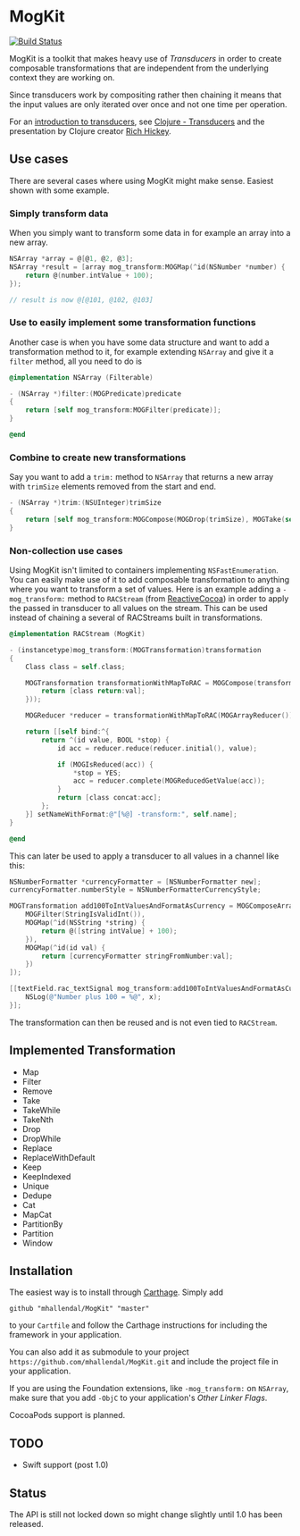 # MogKit
[![Build Status](https://travis-ci.org/mhallendal/MogKit.svg?branch=master)](https://travis-ci.org/mhallendal/MogKit)

MogKit is a toolkit that makes heavy use of _Transducers_ in order to create composable transformations that are independent from the underlying context they are working on.

Since transducers work by compositing rather then chaining it means that the input values are only iterated over once and not one time per operation.

For an [introduction to transducers](http://blog.cognitect.com/blog/2014/8/6/transducers-are-coming), see [Clojure - Transducers](http://clojure.org/transducers) and the presentation by Clojure creator [Rich Hickey](https://www.youtube.com/watch?v=6mTbuzafcII).

## Use cases
There are several cases where using MogKit might make sense. Easiest shown with some example.

### Simply transform data
When you simply want to transform some data in for example an array into a new array.

```objective-c
NSArray *array = @[@1, @2, @3];
NSArray *result = [array mog_transform:MOGMap(^id(NSNumber *number) {
    return @(number.intValue + 100);
});

// result is now @[@101, @102, @103]
```

### Use to easily implement some transformation functions
Another case is when you have some data structure and want to add a transformation method to it, for example extending `NSArray` and give it a `filter` method, all you need to do is

```objective-c
@implementation NSArray (Filterable)

- (NSArray *)filter:(MOGPredicate)predicate
{
    return [self mog_transform:MOGFilter(predicate)];
}

@end
```

### Combine to create new transformations
Say you want to add a `trim:` method to `NSArray` that returns a new array with `trimSize` elements removed from the start and end.
```objective-c
- (NSArray *)trim:(NSUInteger)trimSize 
{
    return [self mog_transform:MOGCompose(MOGDrop(trimSize), MOGTake(self.count - 2 * trimSize))];
}
```

### Non-collection use cases
Using MogKit isn't limited to containers implementing `NSFastEnumeration`. You can easily make use of it to add composable transformation to anything where you want to transform a set of values. Here is an example adding a `-mog_transform:` method to `RACStream` (from [ReactiveCocoa](https://github.com/ReactiveCocoa/ReactiveCocoa)) in order to apply the passed in transducer to all values on the stream. This can be used instead of chaining a several of RACStreams built in transformations.

```objective-c
@implementation RACStream (MogKit)

- (instancetype)mog_transform:(MOGTransformation)transformation
{
    Class class = self.class;

    MOGTransformation transformationWithMapToRAC = MOGCompose(transformation, MOGMap(^id(id val) {
        return [class return:val];
    }));

    MOGReducer *reducer = transformationWithMapToRAC(MOGArrayReducer());

    return [[self bind:^{
        return ^(id value, BOOL *stop) {
            id acc = reducer.reduce(reducer.initial(), value);

            if (MOGIsReduced(acc)) {
                *stop = YES;
                acc = reducer.complete(MOGReducedGetValue(acc));
            }
            return [class concat:acc];
        };
    }] setNameWithFormat:@"[%@] -transform:", self.name];
}

@end
```

This can later be used to apply a transducer to all values in a channel like this:

```objective-c
NSNumberFormatter *currencyFormatter = [NSNumberFormatter new];
currencyFormatter.numberStyle = NSNumberFormatterCurrencyStyle;

MOGTransformation add100ToIntValuesAndFormatAsCurrency = MOGComposeArray(@[
    MOGFilter(StringIsValidInt()),
    MOGMap(^id(NSString *string) {
        return @([string intValue] + 100);
    }),
    MOGMap(^id(id val) {
        return [currencyFormatter stringFromNumber:val];
    })
]);

[[textField.rac_textSignal mog_transform:add100ToIntValuesAndFormatAsCurrency] subscribeNext:^(id x) {
    NSLog(@"Number plus 100 = %@", x);
}];

```

The transformation can then be reused and is not even tied to `RACStream`.

## Implemented Transformation
- Map
- Filter
- Remove
- Take
- TakeWhile
- TakeNth
- Drop
- DropWhile
- Replace
- ReplaceWithDefault
- Keep
- KeepIndexed
- Unique
- Dedupe
- Cat
- MapCat
- PartitionBy
- Partition
- Window

## Installation
The easiest way is to install through [Carthage](https://github.com/Carthage/Carthage). Simply add

```
github "mhallendal/MogKit" "master"
```

to your `Cartfile` and follow the Carthage instructions for including the framework in your application.

You can also add it as submodule to your project `https://github.com/mhallendal/MogKit.git` and include the project file in your application.

If you are using the Foundation extensions, like `-mog_transform:` on `NSArray`, make sure that you add `-ObjC` to your application's _Other Linker Flags_.

CocoaPods support is planned.

## TODO
- Swift support (post 1.0)

## Status
The API is still not locked down so might change slightly until 1.0 has been released.
